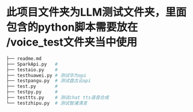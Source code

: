 # 此项目文件夹为LLM测试文件夹，里面包含的python脚本需要放在 /voice_test文件夹当中使用
```bash
├── readme.md
├── SparkApi.py   # 
├── testaio.py    #  
├── testhuawei.py # 测试华为api
├── testpangu.py  # 测试盘古云api
├── test.py       # 
├── testpy.py     # 
├── testtts.py    # 测试chat tts语音合成
└── testzhipu.py  # 测试智浦清言
```